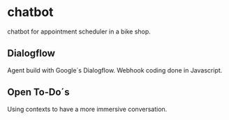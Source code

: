 # chatbot
chatbot for appointment scheduler in a bike shop.

## Dialogflow

Agent build with Google´s Dialogflow. Webhook coding done in Javascript. 


## Open To-Do´s
Using contexts to have a more immersive conversation. 
